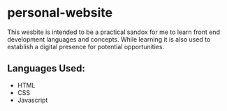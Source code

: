 # personal-website
This wesbite is intended to be a practical sandox for me to learn front end development languages and concepts. While learning it is also used to establish a digital presence for potential opportunities.

## Languages Used:
- HTML
- CSS
- Javascript

